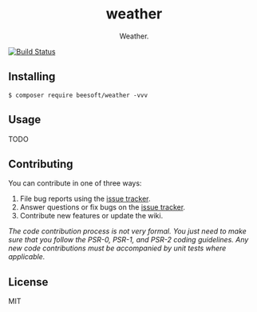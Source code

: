 <h1 align="center"> weather </h1>

<p align="center"> Weather.</p>

[![Build Status](https://travis-ci.org/beherochuling/weather.svg?branch=master)](https://travis-ci.org/beherochuling/weather)

## Installing

```shell
$ composer require beesoft/weather -vvv
```

## Usage

TODO

## Contributing

You can contribute in one of three ways:

1. File bug reports using the [issue tracker](https://github.com/beesoft/weather/issues).
2. Answer questions or fix bugs on the [issue tracker](https://github.com/beesoft/weather/issues).
3. Contribute new features or update the wiki.

_The code contribution process is not very formal. You just need to make sure that you follow the PSR-0, PSR-1, and PSR-2 coding guidelines. Any new code contributions must be accompanied by unit tests where applicable._

## License

MIT